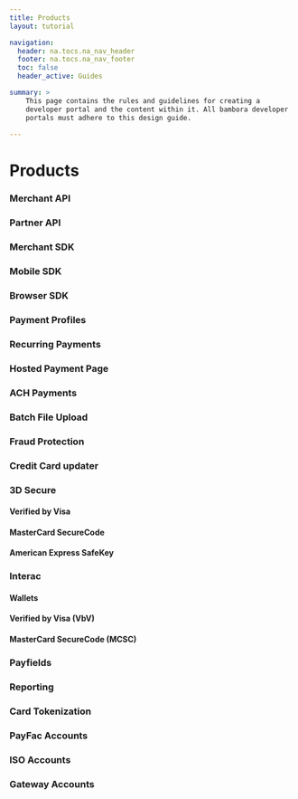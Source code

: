 ```yaml
---
title: Products
layout: tutorial

navigation:
  header: na.tocs.na_nav_header
  footer: na.tocs.na_nav_footer
  toc: false
  header_active: Guides

summary: >
    This page contains the rules and guidelines for creating a
    developer portal and the content within it. All bambora developer
    portals must adhere to this design guide.

---
```


# Products
### Merchant API
### Partner API
### Merchant SDK
### Mobile SDK
### Browser SDK
### Payment Profiles
### Recurring Payments
### Hosted Payment Page
### ACH Payments
### Batch File Upload
### Fraud Protection
### Credit Card updater

### 3D Secure
#### Verified by Visa
#### MasterCard SecureCode
#### American Express SafeKey

### Interac

#### Wallets
#### Verified by Visa (VbV)
#### MasterCard SecureCode (MCSC)

### Payfields

### Reporting
### Card Tokenization
### PayFac Accounts
### ISO Accounts
### Gateway Accounts
